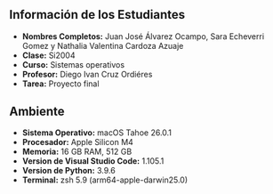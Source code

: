 # 

## Información de los Estudiantes
- **Nombres Completos:** Juan José Álvarez Ocampo, Sara Echeverri Gomez y Nathalia Valentina Cardoza Azuaje
- **Clase:** Si2004
- **Curso:** Sistemas operativos
- **Profesor:** Diego Ivan Cruz Ordiéres 
- **Tarea:** Proyecto final

## Ambiente
- **Sistema Operativo:** macOS Tahoe 26.0.1
- **Procesador:** Apple Silicon M4
- **Memoria:** 16 GB RAM, 512 GB
- **Version de Visual Studio Code:** 1.105.1
- **Version de Python:** 3.9.6
- **Terminal:** zsh 5.9 (arm64-apple-darwin25.0)

